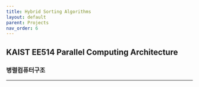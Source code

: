 ```yaml
---
title: Hybrid Sorting Algorithms
layout: default
parent: Projects
nav_order: 6
---
```


## KAIST EE514 Parallel Computing Architecture
### 병렬컴퓨터구조  

---
